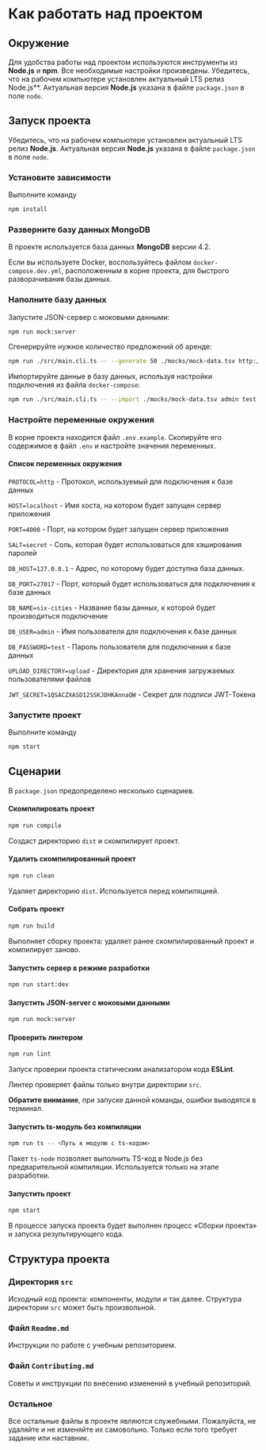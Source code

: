 # Как работать над проектом

## Окружение

Для удобства работы над проектом используются инструменты из **Node.js** и **npm**. Все необходимые настройки произведены. Убедитесь, что на рабочем компьютере установлен актуальный LTS релиз Node.js**. Актуальная версия **Node.js** указана в файле `package.json` в поле `node`.

## Запуск проекта

Убедитесь, что на рабочем компьютере установлен актуальный LTS релиз **Node.js**. Актуальная версия **Node.js** указана в файле `package.json` в поле `node`.

### Установите зависимости

Выполните команду

```bash
npm install
```

### Разверните базу данных MongoDB

В проекте используется база данных **MongoDB** версии 4.2.

Если вы используете Docker, воспользуйтесь файлом `docker-compose.dev.yml`, расположенным в корне проекта, для быстрого разворачивания базы данных.

### Наполните базу данных

Запустите JSON-сервер с моковыми данными:

```bash
npm run mock:server
```

Сгенерируйте нужное количество предложений об аренде:

```bash
npm run ./src/main.cli.ts -- --generate 50 ./mocks/mock-data.tsv http://localhost:3123/api                                                                                                                                                                                                                                         
```

Импортируйте данные в базу данных, используя настройки подключения из файла `docker-compose`:

```bash
npm run ./src/main.cli.ts -- --import ./mocks/mock-data.tsv admin test localhost six-cities secret                                                                                                                                                                                                                                         
```

### Настройте переменные окружения

В корне проекта находится файл `.env.example`. Скопируйте его содержимое в файл `.env` и настройте значения переменных.

#### Список переменных окружения

`PROTOCOL=http` - Протокол, используемый для подключения к базе данных

`HOST=localhost` - Имя хоста, на котором будет запущен сервер приложения

`PORT=4000` - Порт, на котором будет запущен сервер приложения

`SALT=secret` - Соль, которая будет использоваться для хэширования паролей

`DB_HOST=127.0.0.1` - Адрес, по которому будет доступна база данных.

`DB_PORT=27017` - Порт, который будет использоваться для подключения к базе данных

`DB_NAME=six-cities` - Название базы данных, к которой будет производиться подключение

`DB_USER=admin` - Имя пользователя для подключения к базе данных

`DB_PASSWORD=test` - Пароль пользователя для подключения к базе данных

`UPLOAD_DIRECTORY=upload` - Директория для хранения загружаемых пользователями файлов

`JWT_SECRET=1QSACZXASD12SSKJDHKAnnaQW` - Секрет для подписи JWT-Токена

### Запустите проект

Выполните команду

```bash
npm start
```

## Сценарии

В `package.json` предопределено несколько сценариев.

#### Скомпилировать проект

```bash
npm run compile
```

Создаст директорию `dist` и скомпилирует проект.

#### Удалить скомпилированный проект

```bash
npm run clean
```

Удаляет директорию `dist`. Используется перед компиляцией.

#### Собрать проект

```bash
npm run build
```

Выполняет сборку проекта: удаляет ранее скомпилированный проект и компилирует заново.

#### Запустить сервер в режиме разработки

```bash
npm run start:dev
```

#### Запустить JSON-server с моковыми данными

```bash
npm run mock:server
```

#### Проверить линтером

```bash
npm run lint
```

Запуск проверки проекта статическим анализатором кода **ESLint**.

Линтер проверяет файлы только внутри директории `src`.

**Обратите внимание**, при запуске данной команды, ошибки выводятся в терминал.

#### Запустить ts-модуль без компиляции

```bash
npm run ts -- <Путь к модулю с ts-кодом>
```

Пакет `ts-node` позволяет выполнить TS-код в Node.js без предварительной компиляции. Используется только на этапе разработки.

#### Запустить проект

```bash
npm start
```

В процессе запуска проекта будет выполнен процесс «Сборки проекта» и запуска результирующего кода.

## Структура проекта

### Директория `src`

Исходный код проекта: компоненты, модули и так далее. Структура директории `src` может быть произвольной.

### Файл `Readme.md`

Инструкции по работе с учебным репозиторием.

### Файл `Contributing.md`

Советы и инструкции по внесению изменений в учебный репозиторий.

### Остальное

Все остальные файлы в проекте являются служебными. Пожалуйста, не удаляйте и не изменяйте их самовольно. Только если того требует задание или наставник.
